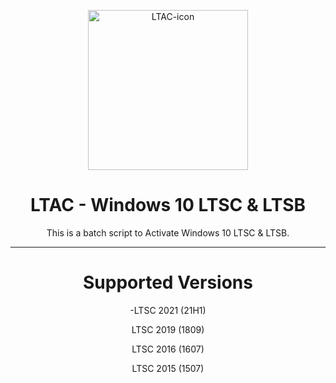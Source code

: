 <p align="center"><img src="https://github.com/crouch86/Win10-LTAC/assets/81594192/878c5f26-4566-4be1-b92b-12748e00b9e3" alt="LTAC-icon" height="256"></p>
<h1 align="center">LTAC - Windows 10 LTSC & LTSB</h1>

<p align="center">This is a batch script to Activate Windows 10 LTSC & LTSB.</p>
<hr>

<h1 align="center">Supported Versions</h1>
<p align="center">-LTSC 2021 (21H1)</p>
<p align="center">LTSC 2019 (1809)</p>
<p align="center">LTSC 2016 (1607)</p>
<p align="center">LTSC 2015 (1507)</p>
